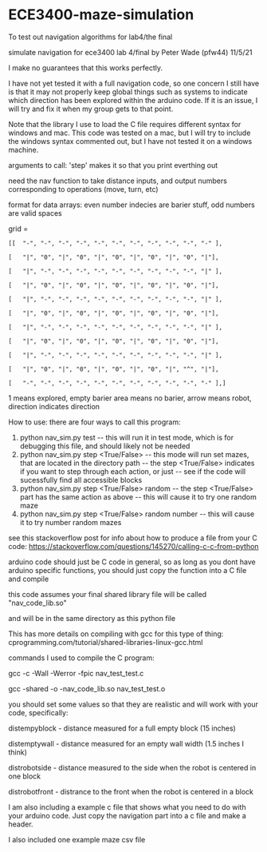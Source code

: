 # ECE3400-maze-simulation
To test out navigation algorithms for lab4/the final

simulate navigation for ece3400 lab 4/final
by Peter Wade (pfw44)
11/5/21

I make no guarantees that this works perfectly.

I have not yet tested it with a full navigation code, so one concern I still have is that it may not properly keep global things such as systems to indicate which direction has been explored within the arduino code. If it is an issue, I will try and fix it when my group gets to that point.

Note that the library I use to load the C file requires different syntax for windows and mac. This code was tested on a mac, but I will try to include the windows syntax commented out, but I have not tested it on a windows machine.

arguments to call: 'step' makes it so that you print everthing out

need the nav function to take distance inputs, and output numbers corresponding to operations (move, turn, etc)

format for data arrays:
even number indecies are barier stuff, odd numbers are valid spaces

grid = 	

	[[	"-", "-", "-", "-", "-", "-", "-", "-", "-", "-", "-" ],

	[	"|", "0", "|", "0", "|", "0", "|", "0", "|", "0", "|"],
	
	[	"|", "-", "-", "-", "-", "-", "-", "-", "-", "-", "|" ],
	
	[	"|", "0", "|", "0", "|", "0", "|", "0", "|", "0", "|"],
	
	[	"|", "-", "-", "-", "-", "-", "-", "-", "-", "-", "|" ],
	
	[	"|", "0", "|", "0", "|", "0", "|", "0", "|", "0", "|"],
	
	[	"|", "-", "-", "-", "-", "-", "-", "-", "-", "-", "|" ],
	
	[	"|", "0", "|", "0", "|", "0", "|", "0", "|", "0", "|"],
	
	[	"|", "-", "-", "-", "-", "-", "-", "-", "-", "-", "|" ],
	
	[	"|", "0", "|", "0", "|", "0", "|", "0", "|", "^", "|"],
	
	[	"-", "-", "-", "-", "-", "-", "-", "-", "-", "-", "-" ],]

1 means explored, empty barier area means no barier, arrow means robot, direction indicates direction

How to use:
there are four ways to call this program:
1. python nav_sim.py test
-- this will run it in test mode, which is for debugging this file, and should likely not be needed
2. python nav_sim.py step <True/False> <relative directory path>
-- this mode will run set mazes, that are located in the directory path
-- the step <True/False> indicates if you want to step through each action, or just
-- see if the code will sucessfully find all accessible blocks
3. python nav_sim.py step <True/False> random
-- the step <True/False> part has the same action as above
-- this will cause it to try one random maze
4. python nav_sim.py step <True/False> random number
-- this will cause it to try number random mazes

see this stackoverflow post for info about how to produce a file from your C code: https://stackoverflow.com/questions/145270/calling-c-c-from-python
	
arduino code should just be C code in general, so as long as you dont have arduino specific functions, you should just copy the function into a C file and compile
	
this code assumes your final shared library file will be called "nav_code_lib.so"
	
and will be in the same directory as this python file
	
This has more details on compiling with gcc for this type of thing: cprogramming.com/tutorial/shared-libraries-linux-gcc.html

commands I used to compile the C program:
	
gcc -c -Wall -Werror -fpic nav_test_test.c
	
gcc -shared -o -nav_code_lib.so nav_test_test.o


you should set some values so that they are realistic and will work with your code, specifically:
	
distempyblock - distance measured for a full empty block (15 inches)
	
distemptywall - distance measured for an empty wall width (1.5 inches I think)
	
distrobotside - distance measured to the side when the robot is centered in one block
	
distrobotfront - distrance to the front when the robot is centered in a block


I am also including a example c file that shows what you need to do with your arduino code. Just copy the navigation part into a c file and make a header. 
	
I also included one example maze csv file

